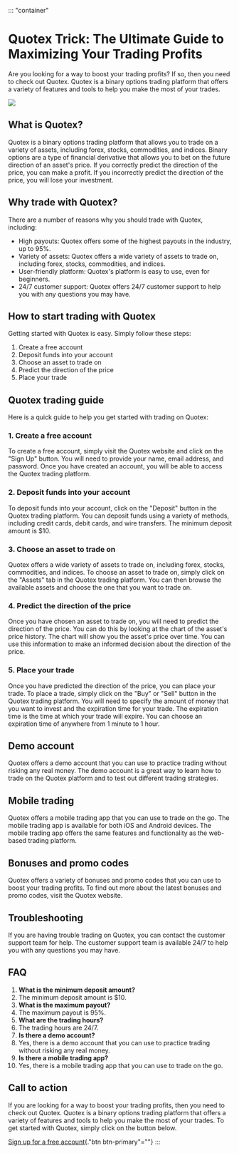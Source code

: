 ::: \"container\"
# Quotex Trick: The Ultimate Guide to Maximizing Your Trading Profits

Are you looking for a way to boost your trading profits? If so, then you
need to check out Quotex. Quotex is a binary options trading platform
that offers a variety of features and tools to help you make the most of
your trades.

[![](https://static.quotex.io/files/4_en/300_250.jpg)](https://traff.sbs/brokerqxlid)

## What is Quotex?

Quotex is a binary options trading platform that allows you to trade on
a variety of assets, including forex, stocks, commodities, and indices.
Binary options are a type of financial derivative that allows you to bet
on the future direction of an asset\'s price. If you correctly predict
the direction of the price, you can make a profit. If you incorrectly
predict the direction of the price, you will lose your investment.

## Why trade with Quotex?

There are a number of reasons why you should trade with Quotex,
including:

-   High payouts: Quotex offers some of the highest payouts in the
    industry, up to 95%.
-   Variety of assets: Quotex offers a wide variety of assets to trade
    on, including forex, stocks, commodities, and indices.
-   User-friendly platform: Quotex\'s platform is easy to use, even for
    beginners.
-   24/7 customer support: Quotex offers 24/7 customer support to help
    you with any questions you may have.

## How to start trading with Quotex

Getting started with Quotex is easy. Simply follow these steps:

1.  Create a free account
2.  Deposit funds into your account
3.  Choose an asset to trade on
4.  Predict the direction of the price
5.  Place your trade

## Quotex trading guide

Here is a quick guide to help you get started with trading on Quotex:

### 1. Create a free account

To create a free account, simply visit the Quotex website and click on
the "Sign Up" button. You will need to provide your name, email
address, and password. Once you have created an account, you will be
able to access the Quotex trading platform.

### 2. Deposit funds into your account

To deposit funds into your account, click on the "Deposit" button
in the Quotex trading platform. You can deposit funds using a variety of
methods, including credit cards, debit cards, and wire transfers. The
minimum deposit amount is \$10.

### 3. Choose an asset to trade on

Quotex offers a wide variety of assets to trade on, including forex,
stocks, commodities, and indices. To choose an asset to trade on, simply
click on the "Assets" tab in the Quotex trading platform. You can
then browse the available assets and choose the one that you want to
trade on.

### 4. Predict the direction of the price

Once you have chosen an asset to trade on, you will need to predict the
direction of the price. You can do this by looking at the chart of the
asset\'s price history. The chart will show you the asset\'s price over
time. You can use this information to make an informed decision about
the direction of the price.

### 5. Place your trade

Once you have predicted the direction of the price, you can place your
trade. To place a trade, simply click on the "Buy" or "Sell"
button in the Quotex trading platform. You will need to specify the
amount of money that you want to invest and the expiration time for your
trade. The expiration time is the time at which your trade will expire.
You can choose an expiration time of anywhere from 1 minute to 1 hour.

## Demo account

Quotex offers a demo account that you can use to practice trading
without risking any real money. The demo account is a great way to learn
how to trade on the Quotex platform and to test out different trading
strategies.

## Mobile trading

Quotex offers a mobile trading app that you can use to trade on the go.
The mobile trading app is available for both iOS and Android devices.
The mobile trading app offers the same features and functionality as the
web-based trading platform.

## Bonuses and promo codes

Quotex offers a variety of bonuses and promo codes that you can use to
boost your trading profits. To find out more about the latest bonuses
and promo codes, visit the Quotex website.

## Troubleshooting

If you are having trouble trading on Quotex, you can contact the
customer support team for help. The customer support team is available
24/7 to help you with any questions you may have.

## FAQ

1.  **What is the minimum deposit amount?**
2.  The minimum deposit amount is \$10.
3.  **What is the maximum payout?**
4.  The maximum payout is 95%.
5.  **What are the trading hours?**
6.  The trading hours are 24/7.
7.  **Is there a demo account?**
8.  Yes, there is a demo account that you can use to practice trading
    without risking any real money.
9.  **Is there a mobile trading app?**
10. Yes, there is a mobile trading app that you can use to trade on the
    go.

## Call to action

If you are looking for a way to boost your trading profits, then you
need to check out Quotex. Quotex is a binary options trading platform
that offers a variety of features and tools to help you make the most of
your trades. To get started with Quotex, simply click on the button
below.

[Sign up for a free
account](\%22https://traff.sbs/brokerqxsignup\%22){."btn
btn-primary"=""}
:::

